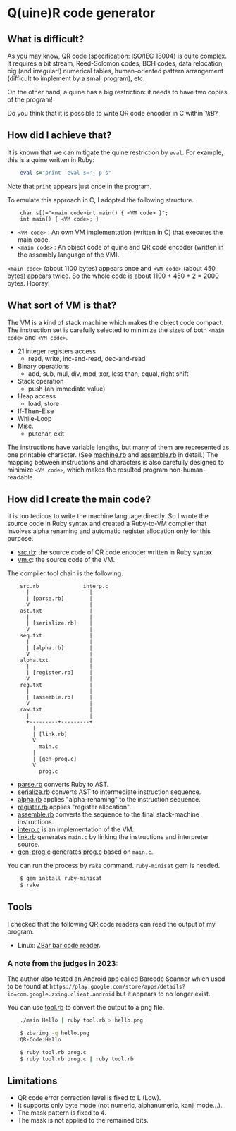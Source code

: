 # Q(uine)R code generator

## What is difficult?

As you may know, QR code (specification: ISO/IEC 18004) is quite complex.  It
requires a bit stream, Reed-Solomon codes, BCH codes, data relocation, big (and
irregular!) numerical tables, human-oriented pattern arrangement (difficult to
implement by a small program), etc.

On the other hand, a quine has a big restriction: it needs to have two copies of
the program!

Do you think that it is possible to write QR code encoder in C within *1kB*?


## How did I achieve that?

It is known that we can mitigate the quine restriction by `eval`.
For example, this is a quine written in Ruby:

```ruby
    eval s="print 'eval s='; p s"
```

Note that `print` appears just once in the program.

To emulate this approach in C, I adopted the following structure.

```
    char s[]="<main code>int main() { <VM code> }";
    int main() { <VM code>; }
```

* `<VM code>` : An own VM implementation (written in C) that executes the main
code.
* `<main code>` : An object code of quine and QR code encoder (written in the
assembly language of the VM).

`<main code>` (about 1100 bytes) appears once and `<VM code>` (about 450 bytes)
appears twice.  So the whole code is about 1100 + 450 * 2 = 2000 bytes.  Hooray!


## What sort of VM is that?

The VM is a kind of stack machine which makes the object code compact.  The
instruction set is carefully selected to minimize the sizes of both `<main
code>` and `<VM code>`.

* 21 integer registers access
  * read, write, inc-and-read, dec-and-read
* Binary operations
  * add, sub, mul, div, mod, xor, less than, equal, right shift
* Stack operation
  * push (an immediate value)
* Heap access
  * load, store
* If-Then-Else
* While-Loop
* Misc.
  * putchar, exit

The instructions have variable lengths, but many of them are represented as one
printable character.  (See [machine.rb](machine.rb) and
[assemble.rb](assemble.rb) in detail.) The mapping between instructions and
characters is also carefully designed to minimize `<VM code>`, which makes the
resulted program non-human-readable.


## How did I create the main code?

It is too tedious to write the machine language directly.  So I wrote the source
code in Ruby syntax and created a Ruby-to-VM compiler that involves alpha
renaming and automatic register allocation only for this purpose.

* [src.rb](src.rb): the source code of QR code encoder written in Ruby syntax.
* [vm.c](vm.c): the source code of the VM.

The compiler tool chain is the following.

```
    src.rb              interp.c
      |                   |
      | [parse.rb]        |
      V                   |
    ast.txt               |
      |                   |
      | [serialize.rb]    |
      V                   |
    seq.txt               |
      |                   |
      | [alpha.rb]        |
      V                   |
    alpha.txt             |
      |                   |
      | [register.rb]     |
      V                   |
    reg.txt               |
      |                   |
      | [assemble.rb]     |
      V                   |
    raw.txt               |
      |                   |
      +---------+---------+
		|
		| [link.rb]
		V
	      main.c
		|
		| [gen-prog.c]
		V
	      prog.c
```

* [parse.rb](parse.rb) converts Ruby to AST.
* [serialize.rb](serialize.rb) converts AST to intermediate instruction sequence.
* [alpha.rb](alpha.rb) applies "alpha-renaming" to the instruction sequence.
* [register.rb](register.rb) applies "register allocation".
* [assemble.rb](assemble.rb) converts the sequence to the final stack-machine instructions.
* [interp.c](interp.c) is an implementation of the VM.
* [link.rb](link.rb) generates `main.c` by linking the instructions and interpreter source.
* [gen-prog.c](gen-prog.c) generates [prog.c](prog.c) based on `main.c`.

You can run the process by `rake` command.  `ruby-minisat` gem is needed.

```sh
    $ gem install ruby-minisat
    $ rake
```

## Tools

I checked that the following QR code readers can read the output of my program.

* Linux: [ZBar bar code reader][1].


### A note from the judges in 2023:

The author also tested an Android app called Barcode Scanner which used to be
found at
`https://play.google.com/store/apps/details?id=com.google.zxing.client.android`
but it appears to no longer exist.

[1]: http://zbar.sourceforge.net/

You can use [tool.rb](tool.rb) to convert the output to a png file.

```sh
    ./main Hello | ruby tool.rb > hello.png

    $ zbarimg -q hello.png
    QR-Code:Hello

    $ ruby tool.rb prog.c
    $ ruby tool.rb prog.c | ruby tool.rb
```


## Limitations

* QR code error correction level is fixed to L (Low).
* It supports only byte mode (not numeric, alphanumeric, kanji mode...).
* The mask pattern is fixed to 4.
* The mask is not applied to the remained bits.


<!--

    Copyright © 1984-2024 by Landon Curt Noll. All Rights Reserved.

    You are free to share and adapt this file under the terms of this license:

	Creative Commons Attribution-ShareAlike 4.0 International (CC BY-SA 4.0)

    For more information, see:

	https://creativecommons.org/licenses/by-sa/4.0/

-->
